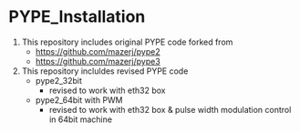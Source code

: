 # PYPE_Installation
1. This repository includes original PYPE code forked from 
    - https://github.com/mazerj/pype2  
    - https://github.com/mazerj/pype3
2. This repository incluldes revised PYPE code
    - pype2_32bit
        - revised to work with eth32 box
    - pype2_64bit with PWM
        - revised to work with eth32 box & pulse width modulation control in 64bit machine    
